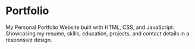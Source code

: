 # Portfolio
My Personal Portfolio Website built with HTML, CSS, and JavaScript. Showcasing my resume, skills, education, projects, and contact details in a responsive design.
